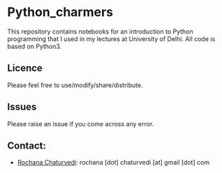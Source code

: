 # Python_charmers
This repository contains notebooks for an introduction to Python programming that I used in my lectures at University of Delhi.
All code is based on Python3.

## Licence
Please feel free to use/modify/share/distribute.

## Issues
Please raise an issue if you come across any error.

## Contact:
* [Rochana Chaturvedi](https://twitter.com/rochanac?lang=en): rochana [dot] chaturvedi [at] gmail [dot] com
